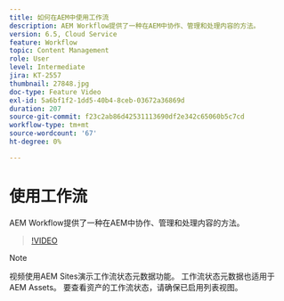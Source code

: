 ```yaml
---
title: 如何在AEM中使用工作流
description: AEM Workflow提供了一种在AEM中协作、管理和处理内容的方法。
version: 6.5, Cloud Service
feature: Workflow
topic: Content Management
role: User
level: Intermediate
jira: KT-2557
thumbnail: 27848.jpg
doc-type: Feature Video
exl-id: 5a6bf1f2-1dd5-40b4-8ceb-03672a36869d
duration: 207
source-git-commit: f23c2ab86d42531113690df2e342c65060b5c7cd
workflow-type: tm+mt
source-wordcount: '67'
ht-degree: 0%

---
```


# 使用工作流

AEM Workflow提供了一种在AEM中协作、管理和处理内容的方法。

>[!VIDEO](https://video.tv.adobe.com/v/27848?quality=12&learn=on)

>[!NOTE]
>
> 视频使用AEM Sites演示工作流状态元数据功能。 工作流状态元数据也适用于AEM Assets。 要查看资产的工作流状态，请确保已启用列表视图。
